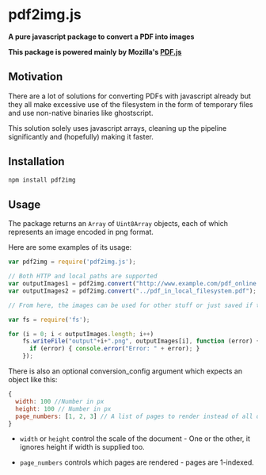 # pdf2img.js
**A pure javascript package to convert a PDF into images**

**This package is powered mainly by Mozilla's [PDF.js](https://github.com/mozilla/pdf.js)**

## Motivation

There are a lot of solutions for converting PDFs with javascript already but they all make excessive use of the filesystem in the form of
temporary files and use non-native binaries like ghostscript.

This solution solely uses javascript arrays, cleaning up the pipeline significantly and (hopefully) making it faster.

## Installation

```bash
npm install pdf2img
```

## Usage

The package returns an `Array` of `Uint8Array` objects, each of which represents an image encoded in png format.

Here are some examples of its usage:

```javascript
var pdf2img = require('pdf2img.js');

// Both HTTP and local paths are supported
var outputImages1 = pdf2img.convert("http://www.example.com/pdf_online.pdf");
var outputImages2 = pdf2img.convert("../pdf_in_local_filesystem.pdf");

// From here, the images can be used for other stuff or just saved if that's required:

var fs = require('fs');

for (i = 0; i < outputImages.length; i++)
    fs.writeFile("output"+i+".png", outputImages[i], function (error) {
      if (error) { console.error("Error: " + error); }
    });
```

There is also an optional conversion_config argument which expects an object like this:

```javascript
{
  width: 100 //Number in px
  height: 100 // Number in px
  page_numbers: [1, 2, 3] // A list of pages to render instead of all of them
}
```

* `width` or `height` control the scale of the document - One or the other, it ignores height if width is supplied too.

* `page_numbers` controls which pages are rendered - pages are 1-indexed.
